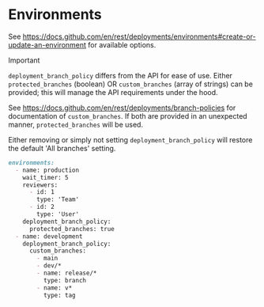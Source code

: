 # Environments


See https://docs.github.com/en/rest/deployments/environments#create-or-update-an-environment for available options.

> [!IMPORTANT]
> `deployment_branch_policy` differs from the API for ease of use.
    Either `protected_branches` (boolean) OR `custom_branches` (array of strings) can be provided;
      this will manage the API requirements under the hood.
>
> See https://docs.github.com/en/rest/deployments/branch-policies for documentation of `custom_branches`.
    If both are provided in an unexpected manner, `protected_branches` will be used.
>
> Either removing or simply not setting `deployment_branch_policy` will restore the default 'All branches' setting.

```markdown
environments:
  - name: production
    wait_timer: 5
    reviewers:
      - id: 1
        type: 'Team'
      - id: 2
        type: 'User'
    deployment_branch_policy:
      protected_branches: true
  - name: development
    deployment_branch_policy:
      custom_branches:
        - main
        - dev/*
        - name: release/*
          type: branch
        - name: v*
          type: tag
```
